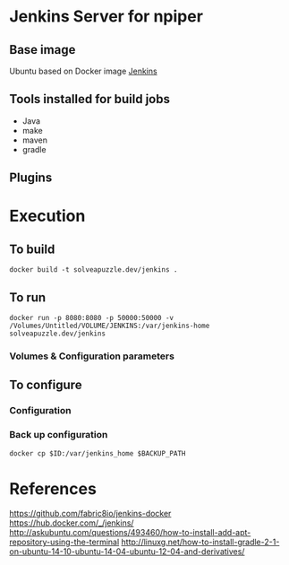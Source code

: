 # Jenkins Server for npiper

## Base image

Ubuntu based on Docker image [Jenkins](https://hub.docker.com/_/jenkins/)

## Tools installed for build jobs

* Java
* make
* maven 
* gradle

## Plugins

# Execution

## To build

`docker build -t solveapuzzle.dev/jenkins .`

## To run

`docker run -p 8080:8080 -p 50000:50000 -v /Volumes/Untitled/VOLUME/JENKINS:/var/jenkins-home solveapuzzle.dev/jenkins`

### Volumes & Configuration parameters

## To configure

### Configuration


### Back up configuration

`docker cp $ID:/var/jenkins_home $BACKUP_PATH`

# References

https://github.com/fabric8io/jenkins-docker
https://hub.docker.com/_/jenkins/
http://askubuntu.com/questions/493460/how-to-install-add-apt-repository-using-the-terminal
http://linuxg.net/how-to-install-gradle-2-1-on-ubuntu-14-10-ubuntu-14-04-ubuntu-12-04-and-derivatives/

